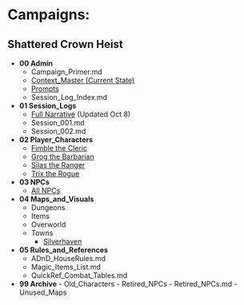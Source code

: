 # Campaigns:


## Shattered Crown Heist
- **00 Admin**
  - Campaign_Primer.md
  - [Context_Master (Current State)](DnD_Campaign_Shattered_Crown_Heist/00_Admin/A_CONTEXT_MASTER.md)
  - [Prompts](DnD_Campaign_Shattered_Crown_Heist/00_Admin/Prompt_Template.md)
  - Session_Log_Index.md
- **01 Session_Logs**
  - [Full Narrative](DnD_Campaign_Shattered_Crown_Heist/01_Session_Logs/narrative.md) (Updated Oct 8)
  - Session_001.md
  - Session_002.md
- **02 Player_Characters**
  - [Fimble the Cleric](DnD_Campaign_Shattered_Crown_Heist/02_Player_Characters/Fimble_Cleric.md)
  - [Grog the Barbarian](DnD_Campaign_Shattered_Crown_Heist/02_Player_Characters/Grog_Barbarian.md)
  - [Silas the Ranger](DnD_Campaign_Shattered_Crown_Heist/02_Player_Characters/Silas_Ranger.md)
  - [Trix the Rogue](DnD_Campaign_Shattered_Crown_Heist/02_Player_Characters/Trix_Rogue.md)
- **03 NPCs**
  - [All NPCs](DnD_Campaign_Shattered_Crown_Heist/03_NPCs/All_NPCs.md)
- **04 Maps_and_Visuals**
  - Dungeons
  - Items
  - Overworld
  - Towns
    - [Silverhaven](DnD_Campaign_Shattered_Crown_Heist/04_Maps_and_Visuals/Towns/Silverhaven.md)
- **05 Rules_and_References**
  - ADnD_HouseRules.md
  - Magic_Items_List.md
  - QuickRef_Combat_Tables.md
- **99 Archive**
      - Old_Characters
      - Retired_NPCs
          - Retired_NPCs.md
      - Unused_Maps
